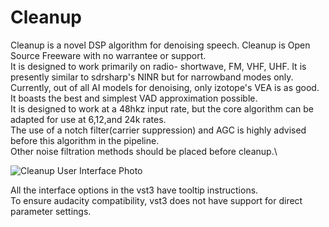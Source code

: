 # Cleanup 
Cleanup is a novel DSP algorithm for denoising speech. Cleanup is Open Source Freeware with no warrantee or support.\
It is designed to work primarily on radio- shortwave, FM, VHF, UHF. It is presently similar to sdrsharp's NINR but 
for narrowband modes only. Currently, out of all AI models for denoising, only izotope's VEA is as good.\
It boasts the best and simplest VAD approximation possible.\
It is designed to work at a 48hkz input rate, but the core algorithm can be adapted for use at 6,12,and 24k rates.\
The use of a notch filter(carrier suppression) and AGC is highly advised before this algorithm in the pipeline.\
Other noise filtration methods should be placed before cleanup.\



![Cleanup User Interface Photo](https://i.imgur.com/465sJq4.png)

All the interface options in the vst3 have tooltip instructions.\
To ensure audacity compatibility, vst3 does not have support for direct parameter settings.
